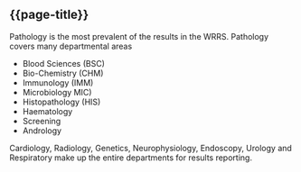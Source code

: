 ## {{page-title}}
Pathology is the most prevalent of the results in the WRRS. Pathology covers many departmental areas
- Blood Sciences (BSC)
- Bio-Chemistry (CHM)
- Immunology (IMM)
- Microbiology MIC)
- Histopathology (HIS)
- Haematology
- Screening
- Andrology

Cardiology, Radiology, Genetics, Neurophysiology, Endoscopy, Urology and Respiratory make up the entire departments for results reporting.